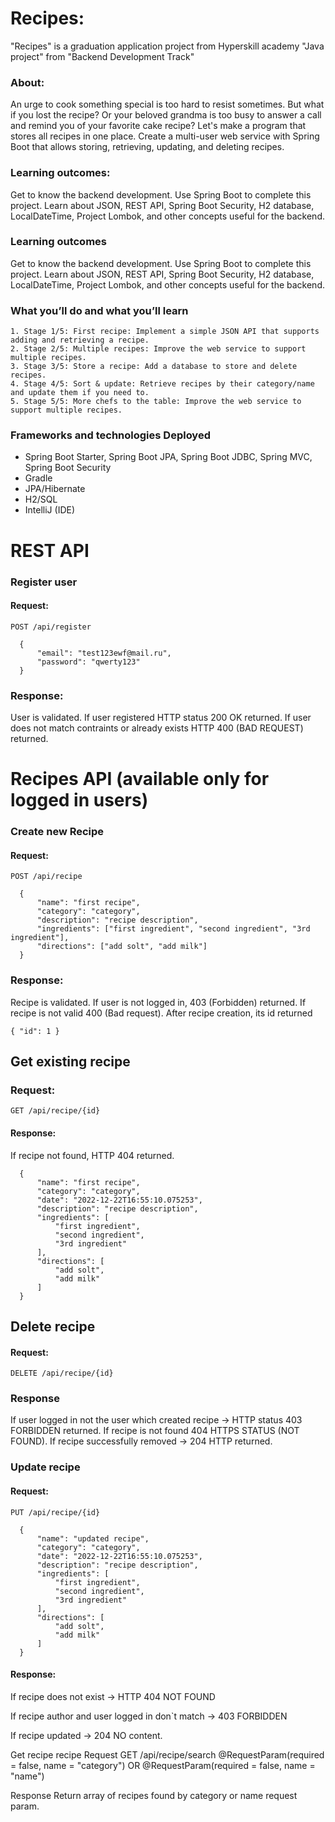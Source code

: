 
# Recipes:
"Recipes" is a graduation application project from Hyperskill academy "Java project" from "Backend Development Track"

### About:
An urge to cook something special is too hard to resist sometimes. But what if you lost the recipe? Or your beloved grandma is too busy to answer a call and remind you of your favorite cake recipe? Let's make a program that stores all recipes in one place. Create a multi-user web service with Spring Boot that allows storing, retrieving, updating, and deleting recipes.
### Learning outcomes:
Get to know the backend development. Use Spring Boot to complete this project. Learn about JSON, REST API, Spring Boot Security, H2 database, LocalDateTime, Project Lombok, and other concepts useful for the backend.
### Learning outcomes
Get to know the backend development. Use Spring Boot to complete this project. Learn about JSON, REST API, Spring Boot Security, H2 database, LocalDateTime, Project Lombok, and other concepts useful for the backend.

### What you’ll do and what you’ll learn
    1. Stage 1/5: First recipe: Implement a simple JSON API that supports adding and retrieving a recipe.
    2. Stage 2/5: Multiple recipes: Improve the web service to support multiple recipes.
    3. Stage 3/5: Store a recipe: Add a database to store and delete recipes.
    4. Stage 4/5: Sort & update: Retrieve recipes by their category/name and update them if you need to.
    5. Stage 5/5: More chefs to the table: Improve the web service to support multiple recipes.

### Frameworks and technologies Deployed
- Spring Boot Starter, Spring Boot JPA, Spring Boot JDBC, Spring MVC, Spring Boot Security
- Gradle
- JPA/Hibernate
- H2/SQL
- IntelliJ (IDE)

# REST API
### Register user
#### Request:
```
POST /api/register
```
```
  {
      "email": "test123ewf@mail.ru",
      "password": "qwerty123"
  }
```

### Response:
User is validated. If user registered HTTP status 200 OK returned. If user does not match contraints or already exists HTTP 400 (BAD REQUEST) returned.

# Recipes API (available only for logged in users)
### Create new Recipe
#### Request:
```
POST /api/recipe
```
```
  {
      "name": "first recipe",
      "category": "category",
      "description": "recipe description",
      "ingredients": ["first ingredient", "second ingredient", "3rd ingredient"],
      "directions": ["add solt", "add milk"]
  }
```
### Response:
Recipe is validated. If user is not logged in, 403 (Forbidden) returned. If recipe is not valid 400 (Bad request). After recipe creation, its id returned

```
{ "id": 1 }
```

## Get existing recipe
### Request:
```
GET /api/recipe/{id}
```
#### Response:
If recipe not found, HTTP 404 returned.

```
  {
      "name": "first recipe",
      "category": "category",
      "date": "2022-12-22T16:55:10.075253",
      "description": "recipe description",
      "ingredients": [
          "first ingredient",
          "second ingredient",
          "3rd ingredient"
      ],
      "directions": [
          "add solt",
          "add milk"
      ]
  }
```

## Delete recipe
#### Request:
```
DELETE /api/recipe/{id}
```

### Response
If user logged in not the user which created recipe -> HTTP status 403 FORBIDDEN returned. If recipe is not found 404 HTTPS STATUS (NOT FOUND). If recipe successfully removed -> 204 HTTP returned.

### Update recipe
#### Request:
```
PUT /api/recipe/{id}
```
```
  {
      "name": "updated recipe",
      "category": "category",
      "date": "2022-12-22T16:55:10.075253",
      "description": "recipe description",
      "ingredients": [
          "first ingredient",
          "second ingredient",
          "3rd ingredient"
      ],
      "directions": [
          "add solt",
          "add milk"
      ]
  }
```

#### Response:
If recipe does not exist -> HTTP 404 NOT FOUND

If recipe author and user logged in don`t match -> 403 FORBIDDEN

If recipe updated -> 204 NO content.

Get recipe recipe
Request
GET /api/recipe/search @RequestParam(required = false, name = "category") OR @RequestParam(required = false, name = "name")

Response
Return array of recipes found by category or name request param.
